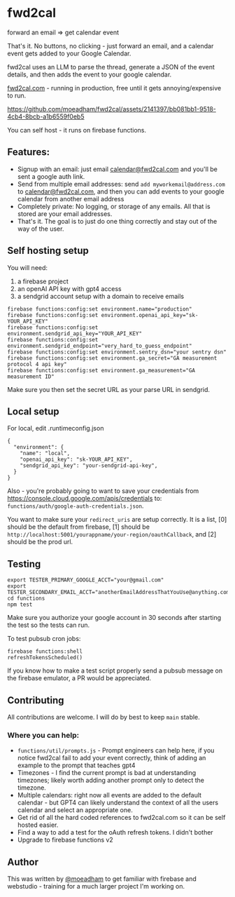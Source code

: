 
# fwd2cal

forward an email => get calendar event

That's it. No buttons, no clicking - just forward an email, and a calendar event gets added to your Google Calendar.

fwd2cal uses an LLM to parse the thread, generate a JSON of the event details, and then adds the event to your google calendar.

[fwd2cal.com](https://fwd2cal.com) - running in production, free until it gets annoying/expensive to run.

https://github.com/moeadham/fwd2cal/assets/2141397/bb081bb1-9518-4cb4-8bcb-a1b6559f0eb5


You can self host - it runs on firebase functions.

## Features:

- Signup with an email: just email calendar@fwd2cal.com and you'll be sent a google auth link.
- Send from multiple email addresses: send `add myworkemail@address.com` to calendar@fwd2cal.com, and then you can add events to your google calendar from another email address
- Completely private: No logging, or storage of any emails. All that is stored are your email addresses.
- That's it. The goal is to just do one thing correctly and stay out of the way of the user.

## Self hosting setup

You will need:
1. a firebase project
2. an openAI API key with gpt4 access
3. a sendgrid account setup with a domain to receive emails

```
firebase functions:config:set environment.name="production"
firebase functions:config:set environment.openai_api_key="sk-YOUR_API_KEY"
firebase functions:config:set environment.sendgrid_api_key="YOUR_API_KEY"
firebase functions:config:set environment.sendgrid_endpoint="very_hard_to_guess_endpoint"
firebase functions:config:set environment.sentry_dsn="your sentry dsn"
firebase functions:config:set environment.ga_secret="GA measurement protocol 4 api key"
firebase functions:config:set environment.ga_measurement="GA measurement ID"
```

Make sure you then set the secret URL as your parse URL in sendgrid.

## Local setup

For local, edit .runtimeconfig.json
```
{
  "environment": {
    "name": "local",
    "openai_api_key": "sk-YOUR_API_KEY",
    "sendgrid_api_key": "your-sendgrid-api-key",
  }
}
```

Also - you're probably going to want to save your credentials from https://console.cloud.google.com/apis/credentials to: `functions/auth/google-auth-credentials.json`.

You want to make sure your `redirect_uris` are setup correctly. It is a list, [0] should be the default from firebase, [1] should be `http://localhost:5001/yourappname/your-region/oauthCallback`, and [2] should be the prod url.


## Testing

```
export TESTER_PRIMARY_GOOGLE_ACCT="your@gmail.com"
export TESTER_SECONDARY_EMAIL_ACCT="anotherEmailAddressThatYouUse@anything.com"
cd functions
npm test
```
Make sure you authorize your google account in 30 seconds after starting the test so the tests can run.

To test pubsub cron jobs:
```
firebase functions:shell
refreshTokensScheduled()
```
If you know how to make a test script properly send a pubsub message on the firebase emulator, a PR would be appreciated.

## Contributing

All contributions are welcome. I will do by best to keep `main` stable.

### Where you can help:

- `functions/util/prompts.js` - Prompt engineers can help here, if you notice fwd2cal fail to add your event correctly, think of adding an example to the prompt that teaches gpt4
- Timezones - I find the current prompt is bad at understanding timezones; likely worth adding another prompt only to detect the timezone.
- Multiple calendars: right now all events are added to the default calendar - but GPT4 can likely understand the context of all the users calendar and select an appropriate one.
- Get rid of all the hard coded references to fwd2cal.com so it can be self hosted easier.
- Find a way to add a test for the oAuth refresh tokens. I didn't bother
- Upgrade to firebase functions v2

## Author

This was written by [@moeadham](https://twitter.com/moeadham) to get familiar with firebase and webstudio - training for a much larger project I'm working on.
